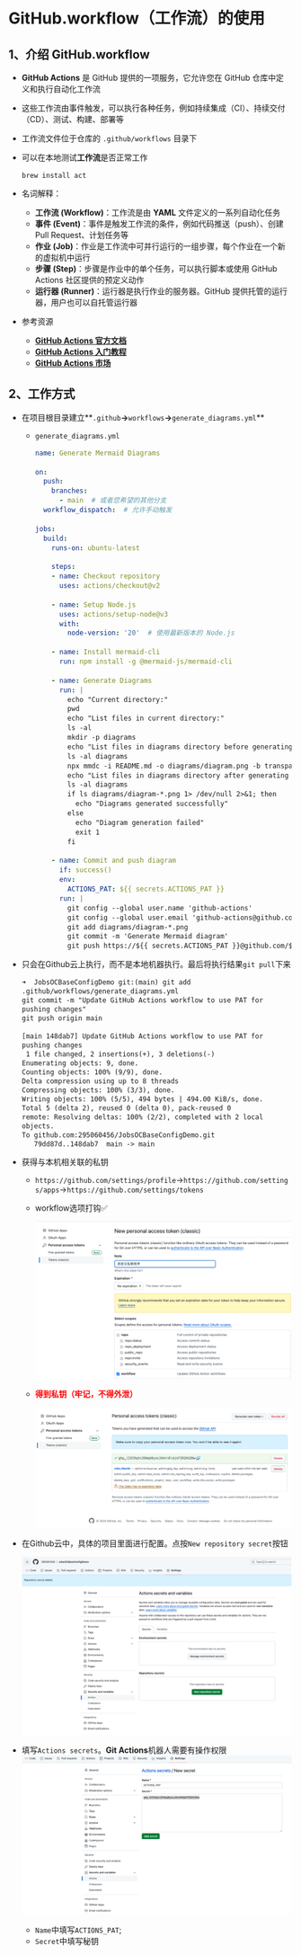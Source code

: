 # GitHub.workflow（工作流）的使用

## 1、介绍 **GitHub.workflow**

* **GitHub Actions** 是 GitHub 提供的一项服务，它允许您在 GitHub 仓库中定义和执行自动化工作流

* 这些工作流由事件触发，可以执行各种任务，例如持续集成（CI）、持续交付（CD）、测试、构建、部署等

* 工作流文件位于仓库的 `.github/workflows` 目录下

* 可以在本地测试**工作流**是否正常工作

  ```shell
  brew install act
  ```

* 名词解释：

  * **工作流 (Workflow)**：工作流是由 **YAML** 文件定义的一系列自动化任务
  * **事件 (Event)**：事件是触发工作流的条件，例如代码推送（push）、创建 Pull Request、计划任务等
  * **作业 (Job)**：作业是工作流中可并行运行的一组步骤，每个作业在一个新的虚拟机中运行
  * **步骤 (Step)**：步骤是作业中的单个任务，可以执行脚本或使用 GitHub Actions 社区提供的预定义动作
  * **运行器 (Runner)**：运行器是执行作业的服务器。GitHub 提供托管的运行器，用户也可以自托管运行器

* 参考资源

  * [**GitHub Actions 官方文档**](https://docs.github.com/en/actions)
  * [**GitHub Actions 入门教程**](https://docs.github.com/en/actions/learn-github-actions)
  * [**GitHub Actions 市场**](https://github.com/marketplace?type=actions)

## 2、工作方式

* 在项目根目录建立**`.github`**→**`workflows`**→**`generate_diagrams.yml`**

  * `generate_diagrams.yml`

    ```yml
    name: Generate Mermaid Diagrams
    
    on:
      push:
        branches:
          - main  # 或者您希望的其他分支
      workflow_dispatch:  # 允许手动触发
    
    jobs:
      build:
        runs-on: ubuntu-latest
    
        steps:
        - name: Checkout repository
          uses: actions/checkout@v2
    
        - name: Setup Node.js
          uses: actions/setup-node@v3
          with:
            node-version: '20'  # 使用最新版本的 Node.js
    
        - name: Install mermaid-cli
          run: npm install -g @mermaid-js/mermaid-cli
    
        - name: Generate Diagrams
          run: |
            echo "Current directory:"
            pwd
            echo "List files in current directory:"
            ls -al
            mkdir -p diagrams
            echo "List files in diagrams directory before generating diagram:"
            ls -al diagrams
            npx mmdc -i README.md -o diagrams/diagram.png -b transparent
            echo "List files in diagrams directory after generating diagram:"
            ls -al diagrams
            if ls diagrams/diagram-*.png 1> /dev/null 2>&1; then
              echo "Diagrams generated successfully"
            else
              echo "Diagram generation failed"
              exit 1
            fi
    
        - name: Commit and push diagram
          if: success()
          env:
            ACTIONS_PAT: ${{ secrets.ACTIONS_PAT }}
          run: |
            git config --global user.name 'github-actions'
            git config --global user.email 'github-actions@github.com'
            git add diagrams/diagram-*.png
            git commit -m 'Generate Mermaid diagram'
            git push https://${{ secrets.ACTIONS_PAT }}@github.com/${{ github.repository }}.git HEAD:main
    
    ```

* 只会在Github云上执行，而不是本地机器执行。最后将执行结果`git pull`下来

  ```shell
  ➜  JobsOCBaseConfigDemo git:(main) git add .github/workflows/generate_diagrams.yml
  git commit -m "Update GitHub Actions workflow to use PAT for pushing changes"
  git push origin main
  
  [main 148dab7] Update GitHub Actions workflow to use PAT for pushing changes
   1 file changed, 2 insertions(+), 3 deletions(-)
  Enumerating objects: 9, done.
  Counting objects: 100% (9/9), done.
  Delta compression using up to 8 threads
  Compressing objects: 100% (3/3), done.
  Writing objects: 100% (5/5), 494 bytes | 494.00 KiB/s, done.
  Total 5 (delta 2), reused 0 (delta 0), pack-reused 0
  remote: Resolving deltas: 100% (2/2), completed with 2 local objects.
  To github.com:295060456/JobsOCBaseConfigDemo.git
     79dd87d..148dab7  main -> main
  ```
  
* 获得与本机相关联的私钥
  
  * `https://github.com/settings/profile`→`https://github.com/settings/apps`→`https://github.com/settings/tokens`
  
  * workflow选项打钩✅
  
    ![image-20240704142404912](./assets/image-20240704142404912.png)
  
  * <font color=red>**得到私钥（牢记，不得外泄）**</font>
  
    ![image-20240704142451649](./assets/image-20240704142451649.png)  

* 在Github云中，具体的项目里面进行配置。点按`New repository secret`按钮

  ![image-20240704142744377](./assets/image-20240704142744377.png)

* 填写`Actions secrets`。**Git Actions**机器人需要有操作权限
  ![image-20240704143425822](./assets/image-20240704143425822.png)
  
  * `Name`中填写`ACTIONS_PAT`;
  * `Secret`中填写秘钥
  
  
  
  
